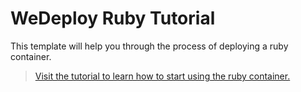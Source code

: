# WeDeploy Ruby Tutorial

This template will help you through the process of deploying a ruby container.

> [Visit the tutorial to learn how to start using the ruby container.](http://wedeploy.com/tutorials/ruby/)
